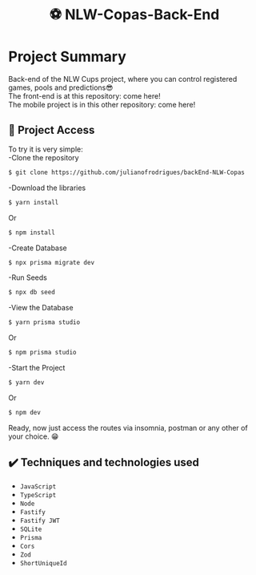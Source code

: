 <h1 align="center"> ⚽ NLW-Copas-Back-End </h1>

# Project Summary
Back-end of the NLW Cups project, where you can control registered games, pools and predictions😎 <br>
The front-end is at this repository: come here! <br>
The mobile project is in this other repository: come here!
## 📁 Project Access
To try it is very simple:<br>
-Clone the repository
```bash
$ git clone https://github.com/julianofrodrigues/backEnd-NLW-Copas
```
-Download the libraries
```bash
$ yarn install
```
Or
```bash
$ npm install
```
-Create Database
```bash
$ npx prisma migrate dev
```
-Run Seeds
```bash
$ npx db seed
```
-View the Database
```bash
$ yarn prisma studio
```
Or
```bash
$ npm prisma studio
```
-Start the Project
```bash
$ yarn dev
```
Or
```bash
$ npm dev
```
Ready, now just access the routes via insomnia, postman or any other of your choice. 😁
## ✔️ Techniques and technologies used
- ``JavaScript``
- ``TypeScript``
- ``Node``
- ``Fastify``
- ``Fastify JWT``
- ``SQLite``
- ``Prisma``
- ``Cors``
- ``Zod``
- ``ShortUniqueId``



